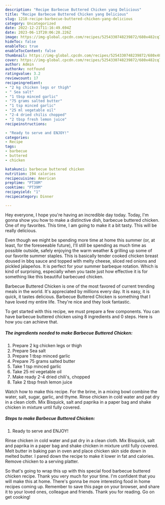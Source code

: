 ```yaml
---
description: "Recipe Barbecue Buttered Chicken yang Delicious"
title: "Recipe Barbecue Buttered Chicken yang Delicious"
slug: 1218-recipe-barbecue-buttered-chicken-yang-delicious
category: Uncategorized
date: 2022-12-21T11:16:49.694Z
date: 2023-06-13T20:06:28.226Z
image: https://img-global.cpcdn.com/recipes/5254330748239872/680x482cq70/barbecue-buttered-chicken-recipe-main-photo.jpg
hideToc: false
enableToc: true
enableTocContent: false
thumbnail: https://img-global.cpcdn.com/recipes/5254330748239872/680x482cq70/barbecue-buttered-chicken-recipe-main-photo.jpg
cover: https://img-global.cpcdn.com/recipes/5254330748239872/680x482cq70/barbecue-buttered-chicken-recipe-main-photo.jpg
author: Admin
authorAv: notfound
ratingvalue: 3.2
reviewcount: 17
recipeingredient:
- "2 kg chicken legs or thigh"
- " Sea salt"
- "1 tbsp minced garlic"
- "75 grams salted butter"
- "1 tsp minced garlic"
- "25 ml vegetable oil"
- "2-4 dried chilis chopped"
- "2 tbsp fresh lemon juice"
recipeinstructions:

- "Ready to serve and ENJOY!"
categories:
- Recipe
tags:
- barbecue
- buttered
- chicken

katakunci: barbecue buttered chicken 
nutrition: 194 calories
recipecuisine: American
preptime: "PT30M"
cooktime: "PT39M"
recipeyield: "1"
recipecategory: Dinner

---
```



Hey everyone, I hope you're having an incredible day today. Today, I'm gonna show you how to make a distinctive dish, barbecue buttered chicken. One of my favorites. This time, I am going to make it a bit tasty. This will be really delicious.

Even though we might be spending more time at home this summer (or, at least, for the foreseeable future), I&#39;ll still be spending as much time as possible outside, safely enjoying the warm weather &amp; grilling up some of our favorite summer staples. This is basically tender cooked chicken breast doused in bbq sauce and topped with melty cheese, sliced red onions and pickled jalapeños. It is perfect for your summer barbeque rotation. Which is kind of surprising, especially when you taste just how effective it is for something like this beautiful barbecued chicken.

Barbecue Buttered Chicken is one of the most favored of current trending meals in the world. It's appreciated by millions every day. It is easy, it is quick, it tastes delicious. Barbecue Buttered Chicken is something that I have loved my entire life. They're nice and they look fantastic.


To get started with this recipe, we must prepare a few components. You can have barbecue buttered chicken using 8 ingredients and 0 steps. Here is how you can achieve that.

<!--inarticleads1-->

##### The ingredients needed to make Barbecue Buttered Chicken:

1. Prepare 2 kg chicken legs or thigh
1. Prepare  Sea salt
1. Prepare 1 tbsp minced garlic
1. Prepare 75 grams salted butter
1. Take 1 tsp minced garlic
1. Take 25 ml vegetable oil
1. Make ready 2-4 dried chili&#39;s, chopped
1. Take 2 tbsp fresh lemon juice


Watch how to make this recipe. For the brine, in a mixing bowl combine the water, salt, sugar, garlic, and thyme. Rinse chicken in cold water and pat dry in a clean cloth. Mix Bisquick, salt and paprika in a paper bag and shake chicken in mixture until fully covered. 

<!--inarticleads2-->

##### Steps to make Barbecue Buttered Chicken:


1. Ready to serve and ENJOY!

Rinse chicken in cold water and pat dry in a clean cloth. Mix Bisquick, salt and paprika in a paper bag and shake chicken in mixture until fully covered. Melt butter in baking pan in oven and place chicken skin side down in melted butter. I pared down the recipe to make it lower in fat and calories. Remove chicken to a serving platter. 

So that's going to wrap this up with this special food barbecue buttered chicken recipe. Thank you very much for your time. I'm confident that you will make this at home. There's gonna be more interesting food in home recipes coming up. Remember to save this page on your browser, and share it to your loved ones, colleague and friends. Thank you for reading. Go on get cooking!
